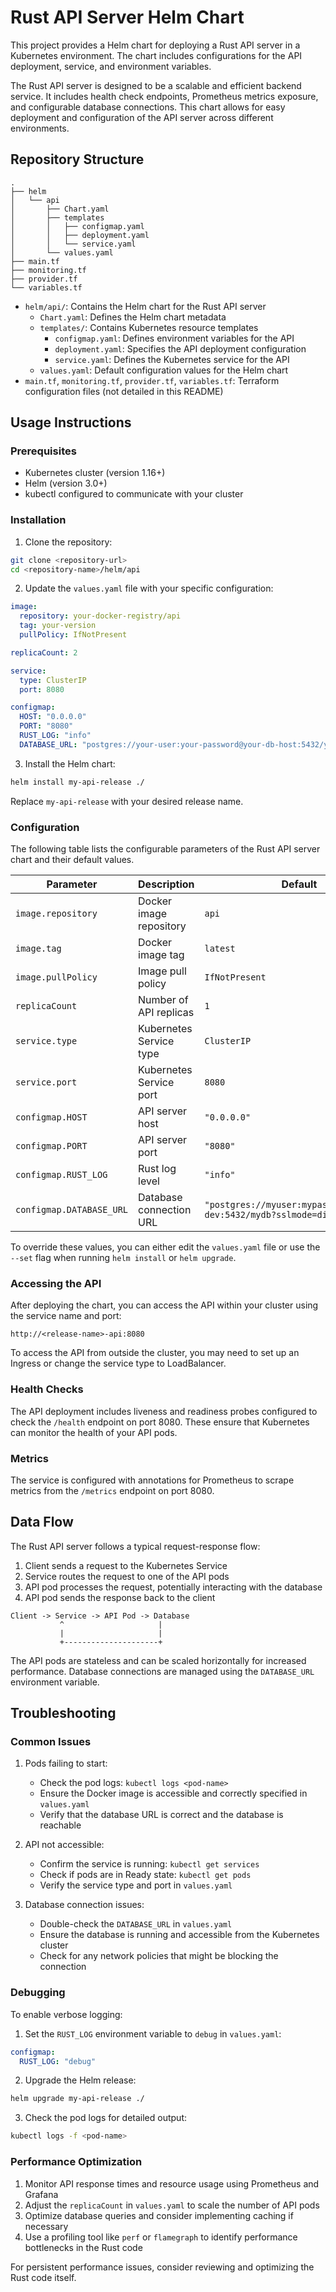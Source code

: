 # Rust API Server Helm Chart

This project provides a Helm chart for deploying a Rust API server in a Kubernetes environment.
The chart includes configurations for the API deployment, service, and environment variables.

The Rust API server is designed to be a scalable and efficient backend service.
It includes health check endpoints, Prometheus metrics exposure, and configurable database connections.
This chart allows for easy deployment and configuration of the API server across different environments.

## Repository Structure

```
.
├── helm
│   └── api
│       ├── Chart.yaml
│       ├── templates
│       │   ├── configmap.yaml
│       │   ├── deployment.yaml
│       │   └── service.yaml
│       └── values.yaml
├── main.tf
├── monitoring.tf
├── provider.tf
└── variables.tf
```

- `helm/api/`: Contains the Helm chart for the Rust API server
  - `Chart.yaml`: Defines the Helm chart metadata
  - `templates/`: Contains Kubernetes resource templates
    - `configmap.yaml`: Defines environment variables for the API
    - `deployment.yaml`: Specifies the API deployment configuration
    - `service.yaml`: Defines the Kubernetes service for the API
  - `values.yaml`: Default configuration values for the Helm chart
- `main.tf`, `monitoring.tf`, `provider.tf`, `variables.tf`: Terraform configuration files (not detailed in this README)

## Usage Instructions

### Prerequisites

- Kubernetes cluster (version 1.16+)
- Helm (version 3.0+)
- kubectl configured to communicate with your cluster

### Installation

1. Clone the repository:

```bash
git clone <repository-url>
cd <repository-name>/helm/api
```

2. Update the `values.yaml` file with your specific configuration:

```yaml
image:
  repository: your-docker-registry/api
  tag: your-version
  pullPolicy: IfNotPresent

replicaCount: 2

service:
  type: ClusterIP
  port: 8080

configmap:
  HOST: "0.0.0.0"
  PORT: "8080"
  RUST_LOG: "info"
  DATABASE_URL: "postgres://your-user:your-password@your-db-host:5432/your-db-name?sslmode=disable"
```

3. Install the Helm chart:

```bash
helm install my-api-release ./
```

Replace `my-api-release` with your desired release name.

### Configuration

The following table lists the configurable parameters of the Rust API server chart and their default values.

| Parameter | Description | Default |
|-----------|-------------|---------|
| `image.repository` | Docker image repository | `api` |
| `image.tag` | Docker image tag | `latest` |
| `image.pullPolicy` | Image pull policy | `IfNotPresent` |
| `replicaCount` | Number of API replicas | `1` |
| `service.type` | Kubernetes Service type | `ClusterIP` |
| `service.port` | Kubernetes Service port | `8080` |
| `configmap.HOST` | API server host | `"0.0.0.0"` |
| `configmap.PORT` | API server port | `"8080"` |
| `configmap.RUST_LOG` | Rust log level | `"info"` |
| `configmap.DATABASE_URL` | Database connection URL | `"postgres://myuser:mypass@postgresql-dev:5432/mydb?sslmode=disable"` |

To override these values, you can either edit the `values.yaml` file or use the `--set` flag when running `helm install` or `helm upgrade`.

### Accessing the API

After deploying the chart, you can access the API within your cluster using the service name and port:

```
http://<release-name>-api:8080
```

To access the API from outside the cluster, you may need to set up an Ingress or change the service type to LoadBalancer.

### Health Checks

The API deployment includes liveness and readiness probes configured to check the `/health` endpoint on port 8080.
These ensure that Kubernetes can monitor the health of your API pods.

### Metrics

The service is configured with annotations for Prometheus to scrape metrics from the `/metrics` endpoint on port 8080.

## Data Flow

The Rust API server follows a typical request-response flow:

1. Client sends a request to the Kubernetes Service
2. Service routes the request to one of the API pods
3. API pod processes the request, potentially interacting with the database
4. API pod sends the response back to the client

```
Client -> Service -> API Pod -> Database
           ^                     |
           |                     |
           +---------------------+
```

The API pods are stateless and can be scaled horizontally for increased performance.
Database connections are managed using the `DATABASE_URL` environment variable.

## Troubleshooting

### Common Issues

1. Pods failing to start:
   - Check the pod logs: `kubectl logs <pod-name>`
   - Ensure the Docker image is accessible and correctly specified in `values.yaml`
   - Verify that the database URL is correct and the database is reachable

2. API not accessible:
   - Confirm the service is running: `kubectl get services`
   - Check if pods are in Ready state: `kubectl get pods`
   - Verify the service type and port in `values.yaml`

3. Database connection issues:
   - Double-check the `DATABASE_URL` in `values.yaml`
   - Ensure the database is running and accessible from the Kubernetes cluster
   - Check for any network policies that might be blocking the connection

### Debugging

To enable verbose logging:

1. Set the `RUST_LOG` environment variable to `debug` in `values.yaml`:

```yaml
configmap:
  RUST_LOG: "debug"
```

2. Upgrade the Helm release:

```bash
helm upgrade my-api-release ./
```

3. Check the pod logs for detailed output:

```bash
kubectl logs -f <pod-name>
```

### Performance Optimization

1. Monitor API response times and resource usage using Prometheus and Grafana
2. Adjust the `replicaCount` in `values.yaml` to scale the number of API pods
3. Optimize database queries and consider implementing caching if necessary
4. Use a profiling tool like `perf` or `flamegraph` to identify performance bottlenecks in the Rust code

For persistent performance issues, consider reviewing and optimizing the Rust code itself.